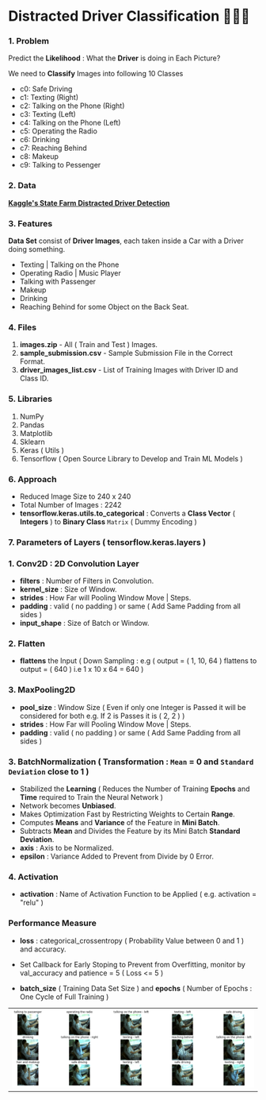 # Distracted Driver Classification 🚗🚙🚌

### 1. Problem

Predict the **Likelihood** : What the **Driver** is doing in Each Picture?

We need to **Classify** Images into following 10 Classes 

- c0: Safe Driving
- c1: Texting (Right) 
- c2: Talking on the Phone (Right)
- c3: Texting (Left)
- c4: Talking on the Phone (Left)
- c5: Operating the Radio
- c6: Drinking
- c7: Reaching Behind
- c8: Makeup
- c9: Talking to Pessenger

### 2. Data

**[Kaggle's State Farm Distracted Driver Detection](https://www.kaggle.com/c/state-farm-distracted-driver-detection/data)**

### 3. Features

**Data Set** consist of **Driver Images**, each taken inside a Car with a Driver doing something.
- Texting | Talking on the Phone
- Operating Radio | Music Player
- Talking with Passenger
- Makeup
- Drinking 
- Reaching Behind for some Object on the Back Seat.

### 4. Files 
1. **images.zip** - All ( Train and Test ) Images.
2. **sample_submission.csv** - Sample Submission File in the Correct Format.
3. **driver_images_list.csv** - List of Training Images with Driver ID and Class ID.

### 5. Libraries
1. NumPy
2. Pandas
3. Matplotlib
4. Sklearn
5. Keras ( Utils )
6. Tensorflow ( Open Source Library to Develop and Train ML Models )

### 6. Approach
- Reduced Image Size to 240 x 240
- Total Number of Images : 2242
- **tensorflow.keras.utils.to_categorical** : Converts a **Class Vector** ( **Integers** ) to **Binary Class** `Matrix` ( Dummy Encoding )

### 7. Parameters of Layers ( **tensorflow.keras.layers**  )

### 1. **Conv2D** : 2D Convolution Layer    
- **filters** : Number of Filters in Convolution.
- **kernel_size** : Size of Window. 
- **strides** : How Far will Pooling Window Move | Steps.
- **padding** : valid ( no padding ) or same ( Add Same Padding from all sides )
- **input_shape** : Size of Batch or Window.

### 2. **Flatten**
- **flattens** the Input ( Down Sampling :  e.g ( output = ( 1, 10, 64 ) flattens to output = ( 640 ) i.e 1 x 10 x 64 = 640 )

### 3. **MaxPooling2D**
- **pool_size** : Window Size ( Even if only one Integer is Passed it will be considered for both e.g. If 2 is Passes it is ( 2, 2 ) )
- **strides** : How Far will Pooling Window Move | Steps.
- **padding** : valid ( no padding ) or same ( Add Same Padding from all sides )

### 3. **BatchNormalization** ( **Transformation** : `Mean` = 0 and `Standard Deviation` close to 1  )
- Stabilized the **Learning** ( Reduces the Number of Training **Epochs** and **Time** required to Train the Neural Network )
- Network becomes **Unbiased**.
- Makes Optimization Fast by Restricting Weights to Certain **Range**.
- Computes **Means** and **Variance** of the Feature in **Mini Batch**.
- Subtracts **Mean** and Divides the Feature by its Mini Batch **Standard Deviation**.
- **axis** : Axis to be Normalized. 
- **epsilon** : Variance Added to Prevent from Divide by 0 Error.

### 4. **Activation** 
- **activation** : Name of Activation Function to be Applied ( e.g. activation = "relu" ) 

### Performance Measure 
- **loss** : categorical_crossentropy ( Probability Value between 0 and 1 ) and accuracy.

- Set Callback for Early Stoping to Prevent from Overfitting, monitor by val_accuracy and patience = 5 ( Loss <= 5 )

- **batch_size** ( Training Data Set Size ) and **epochs** ( Number of Epochs : One Cycle of Full Training )

<table align=center>
  <tr><td><img src="Output.png"></td></tr>
</table>
